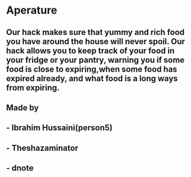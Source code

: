 # Aperature
## Our hack makes sure that yummy and rich food you have around the house will never spoil. Our hack allows you to keep track of your food in your fridge or your pantry, warning you if some food is close to expiring,when some food has expired already, and what food is a long ways from expiring. 
## Made by 
## - Ibrahim Hussaini(person5)
## - Theshazaminator
## - dnote
